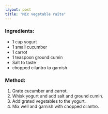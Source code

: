 ```yaml
---
layout: post
title: "Mix vegetable raita"
---
```




### Ingredients:
* 1 cup yogurt
* 1 small cucumber
* 1 carrot
* 1 teaspoon ground cumin
* Salt to taste
* chopped cilantro to garnish

### Method:
1. Grate cucumber and carrot. 
2. Whisk yogurt and add salt and ground cumin.
3. Add grated vegetables to the yogurt.
4. Mix well and garnish with chopped cilantro.